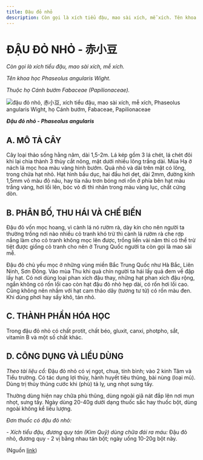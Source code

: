 ```yaml
---
title: Đậu đỏ nhỏ
description: Còn gọi là xích tiểu đậu, mao sài xích, mễ xích. Tên khoa học Phaseolus angularis Wight. Thuộc họ Cánh bướm Fabaceae (Papilionaceae).
---
```

# ĐẬU ĐỎ NHỎ - 赤小豆

*Còn gọi là xích tiểu đậu, mao sài xích, mễ xích.*

*Tên khoa học Phaseolus angularis Wight.*

*Thuộc họ Cánh bướm Fabaceae (Papilionaceae).*

![đậu đỏ nhỏ, 赤小豆, xích tiểu đậu, mao sài xích, mễ xích, Phaseolus angularis Wight, họ Cánh bướm, Fabaceae, Papilionaceae](/imgs/do-tat-loi/ctvvtvn/dau-do-nho.jpg)

***Đậu đỏ nhỏ - Phaseolus angularis***

## A. MÔ TẢ CÂY

Cây loại thảo sống hằng năm, dài 1,5-2m. Lá kép gồm 3 lá chét, lá chét đôi khi lại chia thành 3 thùy cắt nông, mặt dưới nhiều lông trắng dài. Mùa Hạ ở nách lá mọc hoa màu vàng hình bướm. Quả nhỏ và dài trên mặt có lông, trong chứa hạt nhỏ. Hạt hình bầu dục, hai đầu hơi dẹt, dài 2mm, đường kính 1,5mm vỏ màu đỏ nâu, hay tía nâu trơn bóng nơi rốn ở phía bên hạt màu trắng vàng, hơi lồi lên, bóc vỏ đi thì nhân trong màu vàng lục, chất cứng dòn.

## B. PHÂN BỐ, THU HÁI VÀ CHẾ BIẾN

Đậu đỏ vốn mọc hoang, vì cành lá nó rườm rà, dày kín cho nên người ta thường trồng nơi nào nhiều cỏ tranh khó trừ thì cành lá rườm rà che rợp nắng làm cho cỏ tranh không mọc lên được, trồng liền vài năm thì có thể trừ tiệt được giống cỏ tranh cho nên ở Trung Quốc người ta còn gọi là mao sài mễ.

Đậu đỏ chủ yếu mọc ở những vùng miền Bắc Trung Quốc như Hà Bắc, Liên Ninh, Sơn Đông. Vào mùa Thu khi quả chín người ta hái lấy quả đem về đập lấy hạt. Có nơi dùng loại phan xích đậu thay, những hạt phan xích đậu rộng, ngắn không có rốn lồi cao còn hạt đậu đỏ nhỏ hẹp dài, có rốn hơi lồi cao. Cũng không nên nhầm với hạt cam thảo dây (tương tư tử) có rốn màu đen. Khi dùng phơi hay sấy khô, tán nhỏ.

## C. THÀNH PHẦN HÓA HỌC

Trong đậu đỏ nhỏ có chất protit, chất béo, gluxit, canxi, photpho, sắt, vitamin B và một số chất khác.

## D. CÔNG DỤNG VÀ LIỀU DÙNG

*Theo tài liệu cổ:* Đậu đỏ nhỏ có vị ngọt, chua, tính bình; vào 2 kinh Tâm và Tiểu trường. Có tác dụng lợi thủy, hành huyết tiêu thũng, bài nùng (loại mủ). Dùng trị thủy thũng cước khi (phù) tả lỵ, ung nhọt sưng tấy.

Thường dùng hiện nay chữa phù thũng, dùng ngoài giã nát đắp lên nơi mụn nhọt, sưng tấy. Ngày dùng 20-40g dưới dạng thuốc sắc hay thuốc bột, dùng ngoài không kể liều lượng.

*Đơn thuốc có đậu đỏ nhỏ:*

*- Xích tiểu đậu, đương quy tán (Kim Quỹ) dùng chữa đái ra máu:* Đậu đỏ nhỏ, đương quy - 2 vị bằng nhau tán bột; ngày uống 10-20g bột này.

(Nguồn <a href="http://www.thuocvuonnha.com/nhung-cay-thuoc-va-vi-thuoc-viet-nam/ket-qua-tra-cuu/dau-do-nho" target="_blank">link</a>)
